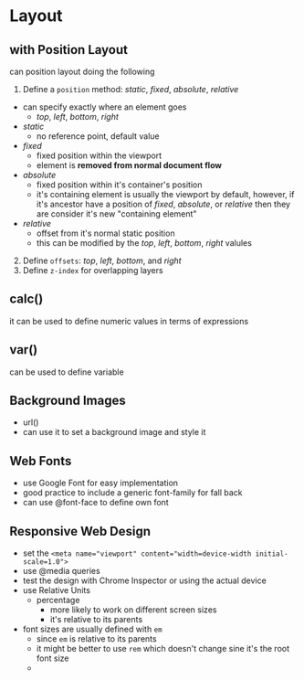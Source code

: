 # Layout

## with Position Layout

can position layout doing the following

1. Define a `position` method: _static_, _fixed_, _absolute_, _relative_

- can specify exactly where an element goes
  - _top_, _left_, _bottom_, _right_
- _static_
  - no reference point, default value
- _fixed_
  - fixed position within the viewport
  - element is **removed from normal document flow**
- _absolute_
  - fixed position within it's container's position
  - it's containing element is usually the viewport by default, however, if it's ancestor have a position of _fixed_, _absolute_, or _relative_ then they are consider it's new "containing element"
- _relative_
  - offset from it's normal static position
  - this can be modified by the _top_, _left_, _bottom_, _right_ valules

2. Define `offsets`: _top_, _left_, _bottom_, and _right_
3. Define `z-index` for overlapping layers

## calc()

it can be used to define numeric values in terms of expressions

## var()

can be used to define variable

## Background Images

- url()
- can use it to set a background image and style it

## Web Fonts

- use Google Font for easy implementation
- good practice to include a generic font-family for fall back
- can use @font-face to define own font

## Responsive Web Design

- set the `<meta name="viewport" content="width=device-width initial-scale=1.0">`
- use @media queries
- test the design with Chrome Inspector or using the actual device
- use Relative Units
  - percentage
    - more likely to work on different screen sizes
    - it's relative to its parents
- font sizes are usually defined with `em`
  - since `em` is relative to its parents
  - it might be better to use `rem` which doesn't change sine it's the root font size
  -
